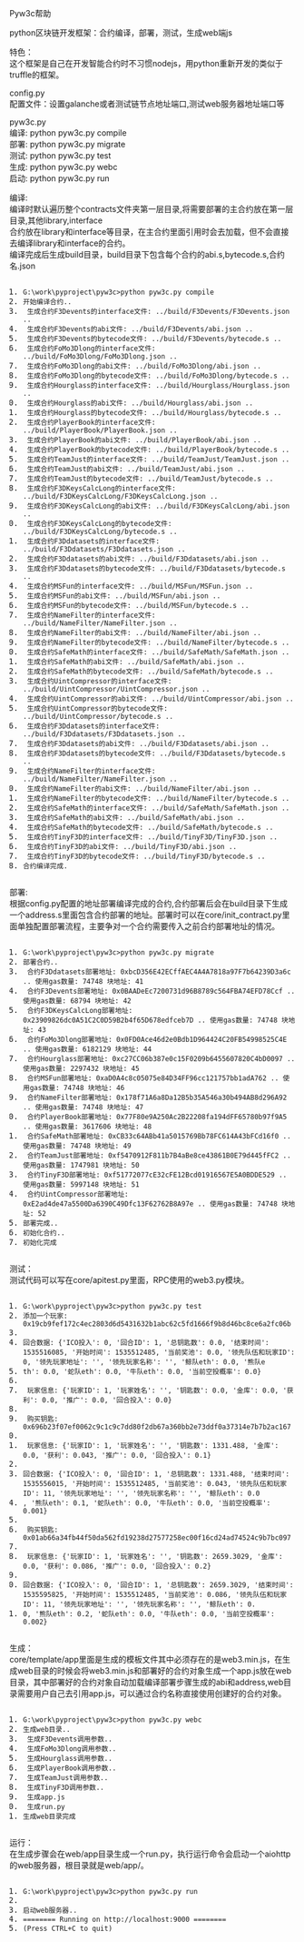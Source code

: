 <!DOCTYPE html> <html lang="zh"> <head> <meta charset="utf-8"/> </head> <body><p>Pyw3c帮助</p> <p>python区块链开发框架：合约编译，部署，测试，生成web端js</p> <p>特色：<br>这个框架是自己在开发智能合约时不习惯nodejs，用python重新开发的类似于truffle的框架。 </p><p>config.py<br>配置文件：设置galanche或者测试链节点地址端口,测试web服务器地址端口等 </p><p>pyw3c.py<br>编译: python pyw3c.py compile<br>部署: python pyw3c.py migrate<br>测试: python pyw3c.py test<br>生成: python pyw3c.py webc<br>启动: python pyw3c.py run </p><p>编译:<br>编译时默认遍历整个contracts文件夹第一层目录,将需要部署的主合约放在第一层目录,其他library,interface<br>合约放在library和interface等目录，在主合约里面引用时会去加载，但不会直接去编译library和interface的合约。<br>编译完成后生成build目录，build目录下包含每个合约的abi.s,bytecode.s,合约名.json </p><pre class="prettyprint linenums prettyprinted" style=""><ol class="linenums"><li class="L0"><code><span class="pln">G</span><span class="pun">:</span><span class="pln">\work\pyproject\pyw3c</span><span class="pun">&gt;</span><span class="pln">python pyw3c</span><span class="pun">.</span><span class="pln">py compile</span></code></li><li class="L1"><code><span class="pun">开始编译合约..</span></code></li><li class="L2"><code><span class="pln"> </span><span class="pun">生成合约</span><span class="pln">F3Devents</span><span class="pun">的</span><span class="kwd">interface</span><span class="pun">文件:</span><span class="pln"> </span><span class="pun">../</span><span class="pln">build</span><span class="pun">/</span><span class="pln">F3Devents</span><span class="pun">/</span><span class="pln">F3Devents</span><span class="pun">.</span><span class="pln">json </span><span class="pun">..</span></code></li><li class="L3"><code><span class="pln"> </span><span class="pun">生成合约</span><span class="pln">F3Devents</span><span class="pun">的</span><span class="pln">abi</span><span class="pun">文件:</span><span class="pln"> </span><span class="pun">../</span><span class="pln">build</span><span class="pun">/</span><span class="pln">F3Devents</span><span class="pun">/</span><span class="pln">abi</span><span class="pun">.</span><span class="pln">json </span><span class="pun">..</span></code></li><li class="L4"><code><span class="pln"> </span><span class="pun">生成合约</span><span class="pln">F3Devents</span><span class="pun">的</span><span class="pln">bytecode</span><span class="pun">文件:</span><span class="pln"> </span><span class="pun">../</span><span class="pln">build</span><span class="pun">/</span><span class="pln">F3Devents</span><span class="pun">/</span><span class="pln">bytecode</span><span class="pun">.</span><span class="pln">s </span><span class="pun">..</span></code></li><li class="L5"><code><span class="pln"> </span><span class="pun">生成合约</span><span class="typ">FoMo3Dlong</span><span class="pun">的</span><span class="kwd">interface</span><span class="pun">文件:</span><span class="pln"> </span><span class="pun">../</span><span class="pln">build</span><span class="pun">/</span><span class="typ">FoMo3Dlong</span><span class="pun">/</span><span class="typ">FoMo3Dlong</span><span class="pun">.</span><span class="pln">json </span><span class="pun">..</span></code></li><li class="L6"><code><span class="pln"> </span><span class="pun">生成合约</span><span class="typ">FoMo3Dlong</span><span class="pun">的</span><span class="pln">abi</span><span class="pun">文件:</span><span class="pln"> </span><span class="pun">../</span><span class="pln">build</span><span class="pun">/</span><span class="typ">FoMo3Dlong</span><span class="pun">/</span><span class="pln">abi</span><span class="pun">.</span><span class="pln">json </span><span class="pun">..</span></code></li><li class="L7"><code><span class="pln"> </span><span class="pun">生成合约</span><span class="typ">FoMo3Dlong</span><span class="pun">的</span><span class="pln">bytecode</span><span class="pun">文件:</span><span class="pln"> </span><span class="pun">../</span><span class="pln">build</span><span class="pun">/</span><span class="typ">FoMo3Dlong</span><span class="pun">/</span><span class="pln">bytecode</span><span class="pun">.</span><span class="pln">s </span><span class="pun">..</span></code></li><li class="L8"><code><span class="pln"> </span><span class="pun">生成合约</span><span class="typ">Hourglass</span><span class="pun">的</span><span class="kwd">interface</span><span class="pun">文件:</span><span class="pln"> </span><span class="pun">../</span><span class="pln">build</span><span class="pun">/</span><span class="typ">Hourglass</span><span class="pun">/</span><span class="typ">Hourglass</span><span class="pun">.</span><span class="pln">json </span><span class="pun">..</span></code></li><li class="L9"><code><span class="pln"> </span><span class="pun">生成合约</span><span class="typ">Hourglass</span><span class="pun">的</span><span class="pln">abi</span><span class="pun">文件:</span><span class="pln"> </span><span class="pun">../</span><span class="pln">build</span><span class="pun">/</span><span class="typ">Hourglass</span><span class="pun">/</span><span class="pln">abi</span><span class="pun">.</span><span class="pln">json </span><span class="pun">..</span></code></li><li class="L0"><code><span class="pln"> </span><span class="pun">生成合约</span><span class="typ">Hourglass</span><span class="pun">的</span><span class="pln">bytecode</span><span class="pun">文件:</span><span class="pln"> </span><span class="pun">../</span><span class="pln">build</span><span class="pun">/</span><span class="typ">Hourglass</span><span class="pun">/</span><span class="pln">bytecode</span><span class="pun">.</span><span class="pln">s </span><span class="pun">..</span></code></li><li class="L1"><code><span class="pln"> </span><span class="pun">生成合约</span><span class="typ">PlayerBook</span><span class="pun">的</span><span class="kwd">interface</span><span class="pun">文件:</span><span class="pln"> </span><span class="pun">../</span><span class="pln">build</span><span class="pun">/</span><span class="typ">PlayerBook</span><span class="pun">/</span><span class="typ">PlayerBook</span><span class="pun">.</span><span class="pln">json </span><span class="pun">..</span></code></li><li class="L2"><code><span class="pln"> </span><span class="pun">生成合约</span><span class="typ">PlayerBook</span><span class="pun">的</span><span class="pln">abi</span><span class="pun">文件:</span><span class="pln"> </span><span class="pun">../</span><span class="pln">build</span><span class="pun">/</span><span class="typ">PlayerBook</span><span class="pun">/</span><span class="pln">abi</span><span class="pun">.</span><span class="pln">json </span><span class="pun">..</span></code></li><li class="L3"><code><span class="pln"> </span><span class="pun">生成合约</span><span class="typ">PlayerBook</span><span class="pun">的</span><span class="pln">bytecode</span><span class="pun">文件:</span><span class="pln"> </span><span class="pun">../</span><span class="pln">build</span><span class="pun">/</span><span class="typ">PlayerBook</span><span class="pun">/</span><span class="pln">bytecode</span><span class="pun">.</span><span class="pln">s </span><span class="pun">..</span></code></li><li class="L4"><code><span class="pln"> </span><span class="pun">生成合约</span><span class="typ">TeamJust</span><span class="pun">的</span><span class="kwd">interface</span><span class="pun">文件:</span><span class="pln"> </span><span class="pun">../</span><span class="pln">build</span><span class="pun">/</span><span class="typ">TeamJust</span><span class="pun">/</span><span class="typ">TeamJust</span><span class="pun">.</span><span class="pln">json </span><span class="pun">..</span></code></li><li class="L5"><code><span class="pln"> </span><span class="pun">生成合约</span><span class="typ">TeamJust</span><span class="pun">的</span><span class="pln">abi</span><span class="pun">文件:</span><span class="pln"> </span><span class="pun">../</span><span class="pln">build</span><span class="pun">/</span><span class="typ">TeamJust</span><span class="pun">/</span><span class="pln">abi</span><span class="pun">.</span><span class="pln">json </span><span class="pun">..</span></code></li><li class="L6"><code><span class="pln"> </span><span class="pun">生成合约</span><span class="typ">TeamJust</span><span class="pun">的</span><span class="pln">bytecode</span><span class="pun">文件:</span><span class="pln"> </span><span class="pun">../</span><span class="pln">build</span><span class="pun">/</span><span class="typ">TeamJust</span><span class="pun">/</span><span class="pln">bytecode</span><span class="pun">.</span><span class="pln">s </span><span class="pun">..</span></code></li><li class="L7"><code><span class="pln"> </span><span class="pun">生成合约</span><span class="pln">F3DKeysCalcLong</span><span class="pun">的</span><span class="kwd">interface</span><span class="pun">文件:</span><span class="pln"> </span><span class="pun">../</span><span class="pln">build</span><span class="pun">/</span><span class="pln">F3DKeysCalcLong</span><span class="pun">/</span><span class="pln">F3DKeysCalcLong</span><span class="pun">.</span><span class="pln">json </span><span class="pun">..</span></code></li><li class="L8"><code><span class="pln"> </span><span class="pun">生成合约</span><span class="pln">F3DKeysCalcLong</span><span class="pun">的</span><span class="pln">abi</span><span class="pun">文件:</span><span class="pln"> </span><span class="pun">../</span><span class="pln">build</span><span class="pun">/</span><span class="pln">F3DKeysCalcLong</span><span class="pun">/</span><span class="pln">abi</span><span class="pun">.</span><span class="pln">json </span><span class="pun">..</span></code></li><li class="L9"><code><span class="pln"> </span><span class="pun">生成合约</span><span class="pln">F3DKeysCalcLong</span><span class="pun">的</span><span class="pln">bytecode</span><span class="pun">文件:</span><span class="pln"> </span><span class="pun">../</span><span class="pln">build</span><span class="pun">/</span><span class="pln">F3DKeysCalcLong</span><span class="pun">/</span><span class="pln">bytecode</span><span class="pun">.</span><span class="pln">s </span><span class="pun">..</span></code></li><li class="L0"><code><span class="pln"> </span><span class="pun">生成合约</span><span class="pln">F3Ddatasets</span><span class="pun">的</span><span class="kwd">interface</span><span class="pun">文件:</span><span class="pln"> </span><span class="pun">../</span><span class="pln">build</span><span class="pun">/</span><span class="pln">F3Ddatasets</span><span class="pun">/</span><span class="pln">F3Ddatasets</span><span class="pun">.</span><span class="pln">json </span><span class="pun">..</span></code></li><li class="L1"><code><span class="pln"> </span><span class="pun">生成合约</span><span class="pln">F3Ddatasets</span><span class="pun">的</span><span class="pln">abi</span><span class="pun">文件:</span><span class="pln"> </span><span class="pun">../</span><span class="pln">build</span><span class="pun">/</span><span class="pln">F3Ddatasets</span><span class="pun">/</span><span class="pln">abi</span><span class="pun">.</span><span class="pln">json </span><span class="pun">..</span></code></li><li class="L2"><code><span class="pln"> </span><span class="pun">生成合约</span><span class="pln">F3Ddatasets</span><span class="pun">的</span><span class="pln">bytecode</span><span class="pun">文件:</span><span class="pln"> </span><span class="pun">../</span><span class="pln">build</span><span class="pun">/</span><span class="pln">F3Ddatasets</span><span class="pun">/</span><span class="pln">bytecode</span><span class="pun">.</span><span class="pln">s </span><span class="pun">..</span></code></li><li class="L3"><code><span class="pln"> </span><span class="pun">生成合约</span><span class="typ">MSFun</span><span class="pun">的</span><span class="kwd">interface</span><span class="pun">文件:</span><span class="pln"> </span><span class="pun">../</span><span class="pln">build</span><span class="pun">/</span><span class="typ">MSFun</span><span class="pun">/</span><span class="typ">MSFun</span><span class="pun">.</span><span class="pln">json </span><span class="pun">..</span></code></li><li class="L4"><code><span class="pln"> </span><span class="pun">生成合约</span><span class="typ">MSFun</span><span class="pun">的</span><span class="pln">abi</span><span class="pun">文件:</span><span class="pln"> </span><span class="pun">../</span><span class="pln">build</span><span class="pun">/</span><span class="typ">MSFun</span><span class="pun">/</span><span class="pln">abi</span><span class="pun">.</span><span class="pln">json </span><span class="pun">..</span></code></li><li class="L5"><code><span class="pln"> </span><span class="pun">生成合约</span><span class="typ">MSFun</span><span class="pun">的</span><span class="pln">bytecode</span><span class="pun">文件:</span><span class="pln"> </span><span class="pun">../</span><span class="pln">build</span><span class="pun">/</span><span class="typ">MSFun</span><span class="pun">/</span><span class="pln">bytecode</span><span class="pun">.</span><span class="pln">s </span><span class="pun">..</span></code></li><li class="L6"><code><span class="pln"> </span><span class="pun">生成合约</span><span class="typ">NameFilter</span><span class="pun">的</span><span class="kwd">interface</span><span class="pun">文件:</span><span class="pln"> </span><span class="pun">../</span><span class="pln">build</span><span class="pun">/</span><span class="typ">NameFilter</span><span class="pun">/</span><span class="typ">NameFilter</span><span class="pun">.</span><span class="pln">json </span><span class="pun">..</span></code></li><li class="L7"><code><span class="pln"> </span><span class="pun">生成合约</span><span class="typ">NameFilter</span><span class="pun">的</span><span class="pln">abi</span><span class="pun">文件:</span><span class="pln"> </span><span class="pun">../</span><span class="pln">build</span><span class="pun">/</span><span class="typ">NameFilter</span><span class="pun">/</span><span class="pln">abi</span><span class="pun">.</span><span class="pln">json </span><span class="pun">..</span></code></li><li class="L8"><code><span class="pln"> </span><span class="pun">生成合约</span><span class="typ">NameFilter</span><span class="pun">的</span><span class="pln">bytecode</span><span class="pun">文件:</span><span class="pln"> </span><span class="pun">../</span><span class="pln">build</span><span class="pun">/</span><span class="typ">NameFilter</span><span class="pun">/</span><span class="pln">bytecode</span><span class="pun">.</span><span class="pln">s </span><span class="pun">..</span></code></li><li class="L9"><code><span class="pln"> </span><span class="pun">生成合约</span><span class="typ">SafeMath</span><span class="pun">的</span><span class="kwd">interface</span><span class="pun">文件:</span><span class="pln"> </span><span class="pun">../</span><span class="pln">build</span><span class="pun">/</span><span class="typ">SafeMath</span><span class="pun">/</span><span class="typ">SafeMath</span><span class="pun">.</span><span class="pln">json </span><span class="pun">..</span></code></li><li class="L0"><code><span class="pln"> </span><span class="pun">生成合约</span><span class="typ">SafeMath</span><span class="pun">的</span><span class="pln">abi</span><span class="pun">文件:</span><span class="pln"> </span><span class="pun">../</span><span class="pln">build</span><span class="pun">/</span><span class="typ">SafeMath</span><span class="pun">/</span><span class="pln">abi</span><span class="pun">.</span><span class="pln">json </span><span class="pun">..</span></code></li><li class="L1"><code><span class="pln"> </span><span class="pun">生成合约</span><span class="typ">SafeMath</span><span class="pun">的</span><span class="pln">bytecode</span><span class="pun">文件:</span><span class="pln"> </span><span class="pun">../</span><span class="pln">build</span><span class="pun">/</span><span class="typ">SafeMath</span><span class="pun">/</span><span class="pln">bytecode</span><span class="pun">.</span><span class="pln">s </span><span class="pun">..</span></code></li><li class="L2"><code><span class="pln"> </span><span class="pun">生成合约</span><span class="typ">UintCompressor</span><span class="pun">的</span><span class="kwd">interface</span><span class="pun">文件:</span><span class="pln"> </span><span class="pun">../</span><span class="pln">build</span><span class="pun">/</span><span class="typ">UintCompressor</span><span class="pun">/</span><span class="typ">UintCompressor</span><span class="pun">.</span><span class="pln">json </span><span class="pun">..</span></code></li><li class="L3"><code><span class="pln"> </span><span class="pun">生成合约</span><span class="typ">UintCompressor</span><span class="pun">的</span><span class="pln">abi</span><span class="pun">文件:</span><span class="pln"> </span><span class="pun">../</span><span class="pln">build</span><span class="pun">/</span><span class="typ">UintCompressor</span><span class="pun">/</span><span class="pln">abi</span><span class="pun">.</span><span class="pln">json </span><span class="pun">..</span></code></li><li class="L4"><code><span class="pln"> </span><span class="pun">生成合约</span><span class="typ">UintCompressor</span><span class="pun">的</span><span class="pln">bytecode</span><span class="pun">文件:</span><span class="pln"> </span><span class="pun">../</span><span class="pln">build</span><span class="pun">/</span><span class="typ">UintCompressor</span><span class="pun">/</span><span class="pln">bytecode</span><span class="pun">.</span><span class="pln">s </span><span class="pun">..</span></code></li><li class="L5"><code><span class="pln"> </span><span class="pun">生成合约</span><span class="pln">F3Ddatasets</span><span class="pun">的</span><span class="kwd">interface</span><span class="pun">文件:</span><span class="pln"> </span><span class="pun">../</span><span class="pln">build</span><span class="pun">/</span><span class="pln">F3Ddatasets</span><span class="pun">/</span><span class="pln">F3Ddatasets</span><span class="pun">.</span><span class="pln">json </span><span class="pun">..</span></code></li><li class="L6"><code><span class="pln"> </span><span class="pun">生成合约</span><span class="pln">F3Ddatasets</span><span class="pun">的</span><span class="pln">abi</span><span class="pun">文件:</span><span class="pln"> </span><span class="pun">../</span><span class="pln">build</span><span class="pun">/</span><span class="pln">F3Ddatasets</span><span class="pun">/</span><span class="pln">abi</span><span class="pun">.</span><span class="pln">json </span><span class="pun">..</span></code></li><li class="L7"><code><span class="pln"> </span><span class="pun">生成合约</span><span class="pln">F3Ddatasets</span><span class="pun">的</span><span class="pln">bytecode</span><span class="pun">文件:</span><span class="pln"> </span><span class="pun">../</span><span class="pln">build</span><span class="pun">/</span><span class="pln">F3Ddatasets</span><span class="pun">/</span><span class="pln">bytecode</span><span class="pun">.</span><span class="pln">s </span><span class="pun">..</span></code></li><li class="L8"><code><span class="pln"> </span><span class="pun">生成合约</span><span class="typ">NameFilter</span><span class="pun">的</span><span class="kwd">interface</span><span class="pun">文件:</span><span class="pln"> </span><span class="pun">../</span><span class="pln">build</span><span class="pun">/</span><span class="typ">NameFilter</span><span class="pun">/</span><span class="typ">NameFilter</span><span class="pun">.</span><span class="pln">json </span><span class="pun">..</span></code></li><li class="L9"><code><span class="pln"> </span><span class="pun">生成合约</span><span class="typ">NameFilter</span><span class="pun">的</span><span class="pln">abi</span><span class="pun">文件:</span><span class="pln"> </span><span class="pun">../</span><span class="pln">build</span><span class="pun">/</span><span class="typ">NameFilter</span><span class="pun">/</span><span class="pln">abi</span><span class="pun">.</span><span class="pln">json </span><span class="pun">..</span></code></li><li class="L0"><code><span class="pln"> </span><span class="pun">生成合约</span><span class="typ">NameFilter</span><span class="pun">的</span><span class="pln">bytecode</span><span class="pun">文件:</span><span class="pln"> </span><span class="pun">../</span><span class="pln">build</span><span class="pun">/</span><span class="typ">NameFilter</span><span class="pun">/</span><span class="pln">bytecode</span><span class="pun">.</span><span class="pln">s </span><span class="pun">..</span></code></li><li class="L1"><code><span class="pln"> </span><span class="pun">生成合约</span><span class="typ">SafeMath</span><span class="pun">的</span><span class="kwd">interface</span><span class="pun">文件:</span><span class="pln"> </span><span class="pun">../</span><span class="pln">build</span><span class="pun">/</span><span class="typ">SafeMath</span><span class="pun">/</span><span class="typ">SafeMath</span><span class="pun">.</span><span class="pln">json </span><span class="pun">..</span></code></li><li class="L2"><code><span class="pln"> </span><span class="pun">生成合约</span><span class="typ">SafeMath</span><span class="pun">的</span><span class="pln">abi</span><span class="pun">文件:</span><span class="pln"> </span><span class="pun">../</span><span class="pln">build</span><span class="pun">/</span><span class="typ">SafeMath</span><span class="pun">/</span><span class="pln">abi</span><span class="pun">.</span><span class="pln">json </span><span class="pun">..</span></code></li><li class="L3"><code><span class="pln"> </span><span class="pun">生成合约</span><span class="typ">SafeMath</span><span class="pun">的</span><span class="pln">bytecode</span><span class="pun">文件:</span><span class="pln"> </span><span class="pun">../</span><span class="pln">build</span><span class="pun">/</span><span class="typ">SafeMath</span><span class="pun">/</span><span class="pln">bytecode</span><span class="pun">.</span><span class="pln">s </span><span class="pun">..</span></code></li><li class="L4"><code><span class="pln"> </span><span class="pun">生成合约</span><span class="typ">TinyF3D</span><span class="pun">的</span><span class="kwd">interface</span><span class="pun">文件:</span><span class="pln"> </span><span class="pun">../</span><span class="pln">build</span><span class="pun">/</span><span class="typ">TinyF3D</span><span class="pun">/</span><span class="typ">TinyF3D</span><span class="pun">.</span><span class="pln">json </span><span class="pun">..</span></code></li><li class="L5"><code><span class="pln"> </span><span class="pun">生成合约</span><span class="typ">TinyF3D</span><span class="pun">的</span><span class="pln">abi</span><span class="pun">文件:</span><span class="pln"> </span><span class="pun">../</span><span class="pln">build</span><span class="pun">/</span><span class="typ">TinyF3D</span><span class="pun">/</span><span class="pln">abi</span><span class="pun">.</span><span class="pln">json </span><span class="pun">..</span></code></li><li class="L6"><code><span class="pln"> </span><span class="pun">生成合约</span><span class="typ">TinyF3D</span><span class="pun">的</span><span class="pln">bytecode</span><span class="pun">文件:</span><span class="pln"> </span><span class="pun">../</span><span class="pln">build</span><span class="pun">/</span><span class="typ">TinyF3D</span><span class="pun">/</span><span class="pln">bytecode</span><span class="pun">.</span><span class="pln">s </span><span class="pun">..</span></code></li><li class="L7"><code><span class="pun">合约编译完成.</span></code></li></ol></pre><p>部署:<br>根据config.py配置的地址部署编译完成的合约,合约部署后会在build目录下生成一个address.s里面包含合约部署的地址。部署时可以在core/init_contract.py里面单独配置部署流程，主要争对一个合约需要传入之前合约部署地址的情况。 </p><pre class="prettyprint linenums prettyprinted" style=""><ol class="linenums"><li class="L0"><code><span class="pln">G</span><span class="pun">:</span><span class="pln">\work\pyproject\pyw3c</span><span class="pun">&gt;</span><span class="pln">python pyw3c</span><span class="pun">.</span><span class="pln">py migrate</span></code></li><li class="L1"><code><span class="pun">部署合约..</span></code></li><li class="L2"><code><span class="pln"> </span><span class="pun">合约</span><span class="pln">F3Ddatasets</span><span class="pun">部署地址:</span><span class="pln"> </span><span class="lit">0xbcD356E42ECffAEC4A4A7818a97F7b64239D3a6c</span><span class="pln"> </span><span class="pun">..</span><span class="pln"> </span><span class="pun">使用</span><span class="pln">gas</span><span class="pun">数量:</span><span class="pln"> </span><span class="lit">74748</span><span class="pln"> </span><span class="pun">块地址:</span><span class="pln"> </span><span class="lit">41</span></code></li><li class="L3"><code><span class="pln"> </span><span class="pun">合约</span><span class="pln">F3Devents</span><span class="pun">部署地址:</span><span class="pln"> </span><span class="lit">0x0BAADeEc7200731d96B8789c564FBA74EFD78Ccf</span><span class="pln"> </span><span class="pun">..</span><span class="pln"> </span><span class="pun">使用</span><span class="pln">gas</span><span class="pun">数量:</span><span class="pln"> </span><span class="lit">68794</span><span class="pln"> </span><span class="pun">块地址:</span><span class="pln"> </span><span class="lit">42</span></code></li><li class="L4"><code><span class="pln"> </span><span class="pun">合约</span><span class="pln">F3DKeysCalcLong</span><span class="pun">部署地址:</span><span class="pln"> </span><span class="lit">0x23909826dc0A51C2C0D59B2b4f65D678edfceb7D</span><span class="pln"> </span><span class="pun">..</span><span class="pln"> </span><span class="pun">使用</span><span class="pln">gas</span><span class="pun">数量:</span><span class="pln"> </span><span class="lit">74748</span><span class="pln"> </span><span class="pun">块地址:</span><span class="pln"> </span><span class="lit">43</span></code></li><li class="L5"><code><span class="pln"> </span><span class="pun">合约</span><span class="typ">FoMo3Dlong</span><span class="pun">部署地址:</span><span class="pln"> </span><span class="lit">0x0FD0Ace46d2e0Bdb1D964424C20FB54998525C4E</span><span class="pln"> </span><span class="pun">..</span><span class="pln"> </span><span class="pun">使用</span><span class="pln">gas</span><span class="pun">数量:</span><span class="pln"> </span><span class="lit">6182129</span><span class="pln"> </span><span class="pun">块地址:</span><span class="pln"> </span><span class="lit">44</span></code></li><li class="L6"><code><span class="pln"> </span><span class="pun">合约</span><span class="typ">Hourglass</span><span class="pun">部署地址:</span><span class="pln"> </span><span class="lit">0xc27CC06b387e0c15F0209b6455607820C4bD0097</span><span class="pln"> </span><span class="pun">..</span><span class="pln"> </span><span class="pun">使用</span><span class="pln">gas</span><span class="pun">数量:</span><span class="pln"> </span><span class="lit">2297432</span><span class="pln"> </span><span class="pun">块地址:</span><span class="pln"> </span><span class="lit">45</span></code></li><li class="L7"><code><span class="pln"> </span><span class="pun">合约</span><span class="typ">MSFun</span><span class="pun">部署地址:</span><span class="pln"> </span><span class="lit">0xaD0A4c8c05075e84D34FF96cc121757bb1adA762</span><span class="pln"> </span><span class="pun">..</span><span class="pln"> </span><span class="pun">使用</span><span class="pln">gas</span><span class="pun">数量:</span><span class="pln"> </span><span class="lit">74748</span><span class="pln"> </span><span class="pun">块地址:</span><span class="pln"> </span><span class="lit">46</span></code></li><li class="L8"><code><span class="pln"> </span><span class="pun">合约</span><span class="typ">NameFilter</span><span class="pun">部署地址:</span><span class="pln"> </span><span class="lit">0x178f71A6a8Da12B5b35A546a30b494AB8d296A92</span><span class="pln"> </span><span class="pun">..</span><span class="pln"> </span><span class="pun">使用</span><span class="pln">gas</span><span class="pun">数量:</span><span class="pln"> </span><span class="lit">74748</span><span class="pln"> </span><span class="pun">块地址:</span><span class="pln"> </span><span class="lit">47</span></code></li><li class="L9"><code><span class="pln"> </span><span class="pun">合约</span><span class="typ">PlayerBook</span><span class="pun">部署地址:</span><span class="pln"> </span><span class="lit">0x77F80e9A250Ac2B22208fa194dFF65780b97f9A5</span><span class="pln"> </span><span class="pun">..</span><span class="pln"> </span><span class="pun">使用</span><span class="pln">gas</span><span class="pun">数量:</span><span class="pln"> </span><span class="lit">3617606</span><span class="pln"> </span><span class="pun">块地址:</span><span class="pln"> </span><span class="lit">48</span></code></li><li class="L0"><code><span class="pln"> </span><span class="pun">合约</span><span class="typ">SafeMath</span><span class="pun">部署地址:</span><span class="pln"> </span><span class="lit">0xCB33c64ABb41a5015769Bb78FC614A43bFCd16f0</span><span class="pln"> </span><span class="pun">..</span><span class="pln"> </span><span class="pun">使用</span><span class="pln">gas</span><span class="pun">数量:</span><span class="pln"> </span><span class="lit">74748</span><span class="pln"> </span><span class="pun">块地址:</span><span class="pln"> </span><span class="lit">49</span></code></li><li class="L1"><code><span class="pln"> </span><span class="pun">合约</span><span class="typ">TeamJust</span><span class="pun">部署地址:</span><span class="pln"> </span><span class="lit">0xf5470912F811b7B4aBe8ce43861B0E79d445fFC2</span><span class="pln"> </span><span class="pun">..</span><span class="pln"> </span><span class="pun">使用</span><span class="pln">gas</span><span class="pun">数量:</span><span class="pln"> </span><span class="lit">1747981</span><span class="pln"> </span><span class="pun">块地址:</span><span class="pln"> </span><span class="lit">50</span></code></li><li class="L2"><code><span class="pln"> </span><span class="pun">合约</span><span class="typ">TinyF3D</span><span class="pun">部署地址:</span><span class="pln"> </span><span class="lit">0xf51772077cE32cFE12Bcd01916567E5A0BDDE529</span><span class="pln"> </span><span class="pun">..</span><span class="pln"> </span><span class="pun">使用</span><span class="pln">gas</span><span class="pun">数量:</span><span class="pln"> </span><span class="lit">5997148</span><span class="pln"> </span><span class="pun">块地址:</span><span class="pln"> </span><span class="lit">51</span></code></li><li class="L3"><code><span class="pln"> </span><span class="pun">合约</span><span class="typ">UintCompressor</span><span class="pun">部署地址:</span><span class="pln"> </span><span class="lit">0xE2ad4de47a5500Da6390C49Dfc13F62762B8A97e</span><span class="pln"> </span><span class="pun">..</span><span class="pln"> </span><span class="pun">使用</span><span class="pln">gas</span><span class="pun">数量:</span><span class="pln"> </span><span class="lit">74748</span><span class="pln"> </span><span class="pun">块地址:</span><span class="pln"> </span><span class="lit">52</span></code></li><li class="L4"><code><span class="pun">部署完成..</span></code></li><li class="L5"><code><span class="pun">初始化合约..</span></code></li><li class="L6"><code><span class="pun">初始化完成</span></code></li></ol></pre><p>测试：<br>测试代码可以写在core/apitest.py里面，RPC使用的web3.py模块。 </p><pre class="prettyprint linenums prettyprinted" style=""><ol class="linenums"><li class="L0"><code><span class="pln">G</span><span class="pun">:</span><span class="pln">\work\pyproject\pyw3c</span><span class="pun">&gt;</span><span class="pln">python pyw3c</span><span class="pun">.</span><span class="pln">py test</span></code></li><li class="L1"><code><span class="pun">添加一个玩家:</span><span class="pln"> </span><span class="lit">0x19cb9fef172c4ec2803d6d5431632b1abc62c5fd1666f9b8d46bc8ce6a2fc06b</span></code></li><li class="L2"><code></code></li><li class="L3"><code><span class="pun">回合数据:</span><span class="pln"> </span><span class="pun">{</span><span class="str">'ICO投入'</span><span class="pun">:</span><span class="pln"> </span><span class="lit">0</span><span class="pun">,</span><span class="pln"> </span><span class="str">'回合ID'</span><span class="pun">:</span><span class="pln"> </span><span class="lit">1</span><span class="pun">,</span><span class="pln"> </span><span class="str">'总钥匙数'</span><span class="pun">:</span><span class="pln"> </span><span class="lit">0.0</span><span class="pun">,</span><span class="pln"> </span><span class="str">'结束时间'</span><span class="pun">:</span><span class="pln"> </span><span class="lit">1535516085</span><span class="pun">,</span><span class="pln"> </span><span class="str">'开始时间'</span><span class="pun">:</span><span class="pln"> </span><span class="lit">1535512485</span><span class="pun">,</span><span class="pln"> </span><span class="str">'当前奖池'</span><span class="pun">:</span><span class="pln"> </span><span class="lit">0.0</span><span class="pun">,</span><span class="pln"> </span><span class="str">'领先队伍和玩家ID'</span><span class="pun">:</span><span class="pln"> </span><span class="lit">0</span><span class="pun">,</span><span class="pln"> </span><span class="str">'领先玩家地址'</span><span class="pun">:</span><span class="pln"> </span><span class="str">''</span><span class="pun">,</span><span class="pln"> </span><span class="str">'领先玩家名称'</span><span class="pun">:</span><span class="pln"> </span><span class="str">''</span><span class="pun">,</span><span class="pln"> </span><span class="str">'鲸队eth'</span><span class="pun">:</span><span class="pln"> </span><span class="lit">0.0</span><span class="pun">,</span><span class="pln"> </span><span class="str">'熊队e</span></code></li><li class="L4"><code><span class="str">th'</span><span class="pun">:</span><span class="pln"> </span><span class="lit">0.0</span><span class="pun">,</span><span class="pln"> </span><span class="str">'蛇队eth'</span><span class="pun">:</span><span class="pln"> </span><span class="lit">0.0</span><span class="pun">,</span><span class="pln"> </span><span class="str">'牛队eth'</span><span class="pun">:</span><span class="pln"> </span><span class="lit">0.0</span><span class="pun">,</span><span class="pln"> </span><span class="str">'当前空投概率'</span><span class="pun">:</span><span class="pln"> </span><span class="lit">0.0</span><span class="pun">}</span></code></li><li class="L5"><code></code></li><li class="L6"><code><span class="pln"> </span><span class="pun">玩家信息:</span><span class="pln"> </span><span class="pun">{</span><span class="str">'玩家ID'</span><span class="pun">:</span><span class="pln"> </span><span class="lit">1</span><span class="pun">,</span><span class="pln"> </span><span class="str">'玩家姓名'</span><span class="pun">:</span><span class="pln"> </span><span class="str">''</span><span class="pun">,</span><span class="pln"> </span><span class="str">'钥匙数'</span><span class="pun">:</span><span class="pln"> </span><span class="lit">0.0</span><span class="pun">,</span><span class="pln"> </span><span class="str">'金库'</span><span class="pun">:</span><span class="pln"> </span><span class="lit">0.0</span><span class="pun">,</span><span class="pln"> </span><span class="str">'获利'</span><span class="pun">:</span><span class="pln"> </span><span class="lit">0.0</span><span class="pun">,</span><span class="pln"> </span><span class="str">'推广'</span><span class="pun">:</span><span class="pln"> </span><span class="lit">0.0</span><span class="pun">,</span><span class="pln"> </span><span class="str">'回合投入'</span><span class="pun">:</span><span class="pln"> </span><span class="lit">0.0</span><span class="pun">}</span></code></li><li class="L7"><code></code></li><li class="L8"><code><span class="pln"> </span><span class="pun">购买钥匙:</span><span class="pln"> </span><span class="lit">0x696b23f07ef0062c9c1c9c7dd80f2db67a360bb2e73ddf0a37314e7b7b2ac167</span></code></li><li class="L9"><code></code></li><li class="L0"><code><span class="pln"> </span><span class="pun">玩家信息:</span><span class="pln"> </span><span class="pun">{</span><span class="str">'玩家ID'</span><span class="pun">:</span><span class="pln"> </span><span class="lit">1</span><span class="pun">,</span><span class="pln"> </span><span class="str">'玩家姓名'</span><span class="pun">:</span><span class="pln"> </span><span class="str">''</span><span class="pun">,</span><span class="pln"> </span><span class="str">'钥匙数'</span><span class="pun">:</span><span class="pln"> </span><span class="lit">1331.488</span><span class="pun">,</span><span class="pln"> </span><span class="str">'金库'</span><span class="pun">:</span><span class="pln"> </span><span class="lit">0.0</span><span class="pun">,</span><span class="pln"> </span><span class="str">'获利'</span><span class="pun">:</span><span class="pln"> </span><span class="lit">0.043</span><span class="pun">,</span><span class="pln"> </span><span class="str">'推广'</span><span class="pun">:</span><span class="pln"> </span><span class="lit">0.0</span><span class="pun">,</span><span class="pln"> </span><span class="str">'回合投入'</span><span class="pun">:</span><span class="pln"> </span><span class="lit">0.1</span><span class="pun">}</span></code></li><li class="L1"><code></code></li><li class="L2"><code><span class="pun">回合数据:</span><span class="pln"> </span><span class="pun">{</span><span class="str">'ICO投入'</span><span class="pun">:</span><span class="pln"> </span><span class="lit">0</span><span class="pun">,</span><span class="pln"> </span><span class="str">'回合ID'</span><span class="pun">:</span><span class="pln"> </span><span class="lit">1</span><span class="pun">,</span><span class="pln"> </span><span class="str">'总钥匙数'</span><span class="pun">:</span><span class="pln"> </span><span class="lit">1331.488</span><span class="pun">,</span><span class="pln"> </span><span class="str">'结束时间'</span><span class="pun">:</span><span class="pln"> </span><span class="lit">1535556015</span><span class="pun">,</span><span class="pln"> </span><span class="str">'开始时间'</span><span class="pun">:</span><span class="pln"> </span><span class="lit">1535512485</span><span class="pun">,</span><span class="pln"> </span><span class="str">'当前奖池'</span><span class="pun">:</span><span class="pln"> </span><span class="lit">0.043</span><span class="pun">,</span><span class="pln"> </span><span class="str">'领先队伍和玩家ID'</span><span class="pun">:</span><span class="pln"> </span><span class="lit">11</span><span class="pun">,</span><span class="pln"> </span><span class="str">'领先玩家地址'</span><span class="pun">:</span><span class="pln"> </span><span class="str">''</span><span class="pun">,</span><span class="pln"> </span><span class="str">'领先玩家名称'</span><span class="pun">:</span><span class="pln"> </span><span class="str">''</span><span class="pun">,</span><span class="pln"> </span><span class="str">'鲸队eth'</span><span class="pun">:</span><span class="pln"> </span><span class="lit">0.0</span></code></li><li class="L3"><code><span class="pun">,</span><span class="pln"> </span><span class="str">'熊队eth'</span><span class="pun">:</span><span class="pln"> </span><span class="lit">0.1</span><span class="pun">,</span><span class="pln"> </span><span class="str">'蛇队eth'</span><span class="pun">:</span><span class="pln"> </span><span class="lit">0.0</span><span class="pun">,</span><span class="pln"> </span><span class="str">'牛队eth'</span><span class="pun">:</span><span class="pln"> </span><span class="lit">0.0</span><span class="pun">,</span><span class="pln"> </span><span class="str">'当前空投概率'</span><span class="pun">:</span><span class="pln"> </span><span class="lit">0.001</span><span class="pun">}</span></code></li><li class="L4"><code></code></li><li class="L5"><code><span class="pln"> </span><span class="pun">购买钥匙:</span><span class="pln"> </span><span class="lit">0x01ab66a34fb44f50da562fd19238d27577258ec00f16cd24ad74524c9b7bc097</span></code></li><li class="L6"><code></code></li><li class="L7"><code><span class="pln"> </span><span class="pun">玩家信息:</span><span class="pln"> </span><span class="pun">{</span><span class="str">'玩家ID'</span><span class="pun">:</span><span class="pln"> </span><span class="lit">1</span><span class="pun">,</span><span class="pln"> </span><span class="str">'玩家姓名'</span><span class="pun">:</span><span class="pln"> </span><span class="str">''</span><span class="pun">,</span><span class="pln"> </span><span class="str">'钥匙数'</span><span class="pun">:</span><span class="pln"> </span><span class="lit">2659.3029</span><span class="pun">,</span><span class="pln"> </span><span class="str">'金库'</span><span class="pun">:</span><span class="pln"> </span><span class="lit">0.0</span><span class="pun">,</span><span class="pln"> </span><span class="str">'获利'</span><span class="pun">:</span><span class="pln"> </span><span class="lit">0.086</span><span class="pun">,</span><span class="pln"> </span><span class="str">'推广'</span><span class="pun">:</span><span class="pln"> </span><span class="lit">0.0</span><span class="pun">,</span><span class="pln"> </span><span class="str">'回合投入'</span><span class="pun">:</span><span class="pln"> </span><span class="lit">0.2</span><span class="pun">}</span></code></li><li class="L8"><code></code></li><li class="L9"><code><span class="pun">回合数据:</span><span class="pln"> </span><span class="pun">{</span><span class="str">'ICO投入'</span><span class="pun">:</span><span class="pln"> </span><span class="lit">0</span><span class="pun">,</span><span class="pln"> </span><span class="str">'回合ID'</span><span class="pun">:</span><span class="pln"> </span><span class="lit">1</span><span class="pun">,</span><span class="pln"> </span><span class="str">'总钥匙数'</span><span class="pun">:</span><span class="pln"> </span><span class="lit">2659.3029</span><span class="pun">,</span><span class="pln"> </span><span class="str">'结束时间'</span><span class="pun">:</span><span class="pln"> </span><span class="lit">1535595825</span><span class="pun">,</span><span class="pln"> </span><span class="str">'开始时间'</span><span class="pun">:</span><span class="pln"> </span><span class="lit">1535512485</span><span class="pun">,</span><span class="pln"> </span><span class="str">'当前奖池'</span><span class="pun">:</span><span class="pln"> </span><span class="lit">0.086</span><span class="pun">,</span><span class="pln"> </span><span class="str">'领先队伍和玩家ID'</span><span class="pun">:</span><span class="pln"> </span><span class="lit">11</span><span class="pun">,</span><span class="pln"> </span><span class="str">'领先玩家地址'</span><span class="pun">:</span><span class="pln"> </span><span class="str">''</span><span class="pun">,</span><span class="pln"> </span><span class="str">'领先玩家名称'</span><span class="pun">:</span><span class="pln"> </span><span class="str">''</span><span class="pun">,</span><span class="pln"> </span><span class="str">'鲸队eth'</span><span class="pun">:</span><span class="pln"> </span><span class="lit">0.</span></code></li><li class="L0"><code><span class="lit">0</span><span class="pun">,</span><span class="pln"> </span><span class="str">'熊队eth'</span><span class="pun">:</span><span class="pln"> </span><span class="lit">0.2</span><span class="pun">,</span><span class="pln"> </span><span class="str">'蛇队eth'</span><span class="pun">:</span><span class="pln"> </span><span class="lit">0.0</span><span class="pun">,</span><span class="pln"> </span><span class="str">'牛队eth'</span><span class="pun">:</span><span class="pln"> </span><span class="lit">0.0</span><span class="pun">,</span><span class="pln"> </span><span class="str">'当前空投概率'</span><span class="pun">:</span><span class="pln"> </span><span class="lit">0.002</span><span class="pun">}</span></code></li></ol></pre><p>生成：<br>core/template/app里面是生成的模板文件其中必须存在的是web3.min.js，在生成web目录的时候会将web3.min.js和部署好的合约对象生成一个app.js放在web目录，其中部署好的合约对象自动加载编译部署步骤生成的abi和address,web目录需要用户自己去引用app.js，可以通过合约名称直接使用创建好的合约对象。 </p><pre class="prettyprint linenums prettyprinted" style=""><ol class="linenums"><li class="L0"><code><span class="pln">G</span><span class="pun">:</span><span class="pln">\work\pyproject\pyw3c</span><span class="pun">&gt;</span><span class="pln">python pyw3c</span><span class="pun">.</span><span class="pln">py webc</span></code></li><li class="L1"><code><span class="pun">生成</span><span class="pln">web</span><span class="pun">目录..</span></code></li><li class="L2"><code><span class="pln"> </span><span class="pun">生成</span><span class="pln">F3Devents</span><span class="pun">调用参数..</span></code></li><li class="L3"><code><span class="pln"> </span><span class="pun">生成</span><span class="typ">FoMo3Dlong</span><span class="pun">调用参数..</span></code></li><li class="L4"><code><span class="pln"> </span><span class="pun">生成</span><span class="typ">Hourglass</span><span class="pun">调用参数..</span></code></li><li class="L5"><code><span class="pln"> </span><span class="pun">生成</span><span class="typ">PlayerBook</span><span class="pun">调用参数..</span></code></li><li class="L6"><code><span class="pln"> </span><span class="pun">生成</span><span class="typ">TeamJust</span><span class="pun">调用参数..</span></code></li><li class="L7"><code><span class="pln"> </span><span class="pun">生成</span><span class="typ">TinyF3D</span><span class="pun">调用参数..</span></code></li><li class="L8"><code><span class="pln"> </span><span class="pun">生成</span><span class="pln">app</span><span class="pun">.</span><span class="pln">js</span></code></li><li class="L9"><code><span class="pln"> </span><span class="pun">生成</span><span class="pln">run</span><span class="pun">.</span><span class="pln">py</span></code></li><li class="L0"><code><span class="pun">生成</span><span class="pln">web</span><span class="pun">目录完成</span></code></li></ol></pre><p>运行：<br>在生成步骤会在web/app目录生成一个run.py，执行运行命令会启动一个aiohttp的web服务器，根目录就是web/app/。 </p><pre class="prettyprint linenums prettyprinted" style=""><ol class="linenums"><li class="L0"><code><span class="pln">G</span><span class="pun">:</span><span class="pln">\work\pyproject\pyw3c</span><span class="pun">&gt;</span><span class="pln">python pyw3c</span><span class="pun">.</span><span class="pln">py run</span></code></li><li class="L1"><code></code></li><li class="L2"><code><span class="pun">启动</span><span class="pln">web</span><span class="pun">服务器..</span></code></li><li class="L3"><code><span class="pun">========</span><span class="pln"> </span><span class="typ">Running</span><span class="pln"> on http</span><span class="pun">:</span><span class="com">//localhost:9000 ========</span></code></li><li class="L4"><code><span class="pun">(</span><span class="typ">Press</span><span class="pln"> CTRL</span><span class="pun">+</span><span class="pln">C to quit</span><span class="pun">)</span></code></li></ol></pre></body> </html>
